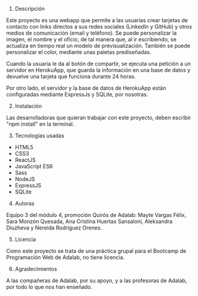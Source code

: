 1. Descripción

Este proyecto es una webapp que permite a las usuarias crear tarjetas de contacto con links directos a sus redes sociales (LinkedIn y GitHub) y otros medios de comunicación (email y teléfono). Se puede personalizar la imagen, el nombre y el oficio, de tal manera que, al ir escribiendo, se actualiza en tiempo real un modelo de previsualización. También se puede personalizar el color, mediante unas paletas prediseñadas.

Cuando la usuaria le da al botón de compartir, se ejecuta una petición a un servidor en HerokuApp, que guarda la información en una base de datos y devuelve una tarjeta que funciona durante 24 horas.

Por otro lado, el servidor y la base de datos de HerokuApp están configuradas mediante ExpressJs y SQLite, por nosotras.

2. Instalación

Las desarrolladoras que quieran trabajar con este proyecto, deben escribir "npm install" en la terminal.

3. Tecnologías usadas

- HTML5
- CSS3
- ReactJS
- JavaScript ES6
- Sass
- NodeJS
- ExpressJS
- SQLite

4. Autoras

Equipo 3 del módulo 4, promoción Quirós de Adalab: Mayte Vargas Félix, Sara Monzón Quesada, Ana Cristina Huertas Sansaloni, Aleksandra Diuzheva y Nereida Rodríguez Orenes.

5. Licencia

Como este proyecto se trata de una práctica grupal para el Bootcamp de Programación Web de Adalab, no tiene licencia.

6. Agradecimientos

A las compañeras de Adalab, por su apoyo, y a las profesoras de Adalab, por todo lo que nos han enseñado.
